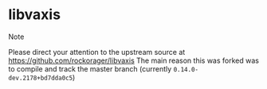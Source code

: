 # libvaxis

> [!NOTE]
> Please direct your attention to the upstream source at <https://github.com/rockorager/libvaxis>
> The main reason this was forked was to compile and track the master branch (currently `0.14.0-dev.2178+bd7dda0c5`)
